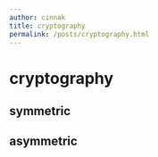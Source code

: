 ```yaml
---
author: cinnak
title: cryptography
permalink: /posts/cryptography.html
---
```

# cryptography
## symmetric
## asymmetric
